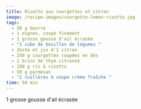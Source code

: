 ```yaml
---
title: Risotto aux courgettes et citron
image: /recipe-images/courgette-lemon-risotto.jpg
tags:
  - 50 g beurre
  - 1 oignon, coupé finement
  - 1 grosse gousse d'ail écrasée
  - "1 cube de bouillon de légumes "
  - Zeste et jus d'1 citron
  - 250 g courgettes coupées en dés
  - 2 brins de thym citronné
  - 180 g riz à risotto
  - 50 g parmesan
  - "2 cuillères à soupe crème fraîche "
time: 50 min
---
```

1 grosse gousse d'ail écrasée